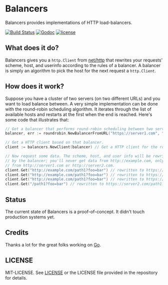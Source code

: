 # Balancers

Balancers provides implementations of HTTP load-balancers.

[![Build Status](https://travis-ci.org/olivere/balancers.svg?branch=master)](https://travis-ci.org/olivere/balancers)
[![Godoc](http://img.shields.io/badge/godoc-reference-blue.svg?style=flat)](https://godoc.org/github.com/olivere/balancers)
[![license](http://img.shields.io/badge/license-MIT-red.svg?style=flat)](https://raw.githubusercontent.com/olivere/balancers/master/LICENSE)

## What does it do?

Balancers gives you a `http.Client` from [net/http](http://golang.org/pkg/net/http)
that rewrites your requests' scheme, host, and userinfo according to the
rules of a balancer. A balancer is simply an algorithm to pick the host for
the next request a `http.Client`.

## How does it work?

Suppose you have a cluster of two servers (on two different URLs) and you
want to load balance between. A very simple implementation can be done with
the round-robin scheduling algorithm. It iterates through the list of
available hosts and restarts at the first when the end is reached. Here's
some code that illustrates that:

```go
// Get a balancer that performs round-robin scheduling between two servers.
balancer, err := roundrobin.NewBalancerFromURL("https://server1.com", "https://server2.com")

// Get a HTTP client based on that balancer.
client := balancers.NewClient(balancer) // Get a HTTP client for the round-robin balancer

// Now request some data. The scheme, host, and user info will be rewritten
// by the balancer; you'll never get data from http://example.com, only data
// from http://server1.com or http://server2.com.
client.Get("http://example.com/path1?foo=bar") // rewritten to https://server1.com/path1?foo=bar
client.Get("http://example.com/path1?foo=bar") // rewritten to https://server2.com/path1?foo=bar
client.Get("http://example.com/path1?foo=bar") // rewritten to https://server1.com/path1?foo=bar
client.Get("/path1?foo=bar") // rewritten to https://server2.com/path1?foo=bar
```

## Status

The current state of Balancers is a proof-of-concept.
It didn't touch production systems yet.

## Credits

Thanks a lot for the great folks working on [Go](http://www.golang.org/).

## LICENSE

MIT-LICENSE. See [LICENSE](http://olivere.mit-license.org/)
or the LICENSE file provided in the repository for details.
